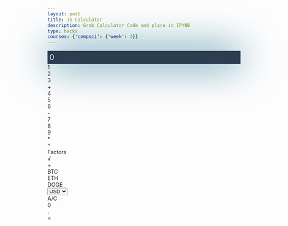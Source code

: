 ```yaml
---
layout: post
title: JS Calculator
description: Grab Calculator Code and place in IPYNB
type: hacks
courses: {'compsci': {'week': 4}}
---
```


<style>
  .calculator-output {
    /* calulator output 
      top bar shows the results of the calculator;
      result to take up the entirety of the first row;
      span defines 4 columns and 1 row
    */
    grid-column: span 4;
    grid-row: span 1;

    padding: 0.25em;
    font-size: 20px;
    background-color: #2c3e50;
    color: #ecf0f1;
    box-shadow: 0 0 100px rgba(1, 94, 131, 5000000000);

    display: flex;
    align-items: center;
  }
</style>

<!-- Add a container for the animation -->
<div id="animation">
  <div class="calculator-container">
      <!--result-->
      <div class="calculator-output" id="output">0</div>
      <!--row 1-->
      <div class="calculator-number">1</div>
      <div class="calculator-number">2</div>
      <div class="calculator-number">3</div>
      <div class="calculator-operation">+</div>
      <!--row 2-->
      <div class="calculator-number">4</div>
      <div class="calculator-number">5</div>
      <div class="calculator-number">6</div>
      <div class="calculator-operation">-</div>
      <!--row 3-->
      <div class="calculator-number">7</div>
      <div class="calculator-number">8</div>
      <div class="calculator-number">9</div>
      <div class="calculator-operation">*</div>
      <!--row 4-->
      <div class="calculator-operation">^</div>
      <div class="calculator-operation">Factors</div>
      <div class="calculator-operation">√</div>
      <div class="calculator-operation">÷</div>
      <!--row 5-->
      <div class="calculator-operation">BTC</div>
      <div class="calculator-operation">ETH</div>
      <div class="calculator-operation">DOGE</div>
      <div class="calculator-operation">
        <span class="currency-dropdown">
          <select id="currency-dropdown" onclick="event.stopPropagation();" onchange="updateCurrency(this.value);">
            <option value="USD">USD</option>
            <option value="EUR">EUR</option>
            <option value="JPY">JPY</option>
            <option value="GBP">GBP</option>
            <option value="AUD">AUD</option>
            <option value="CAD">CAD</option>
            <option value="MXN">MXN</option>
            <option value="INR">INR</option>
            <option value="CNH">CNH</option>
            <option value="HKD">HKD</option>
          </select>
        </span>
      </div>
      <!--row 6-->
      <div class="calculator-clear">A/C</div>
      <div class="calculator-number">0</div>
      <div class="calculator-number">.</div>
      <div class="calculator-equals">=</div>
  </div>
</div>

<!-- JavaScript (JS) implementation of the calculator. -->
<script>
  // initialize important variables to manage calculations
  var firstNumber = null;
  var operator = null;
  var nextReady = true;
  // build objects containing key elements
  const output = document.getElementById("output");
  const numbers = document.querySelectorAll(".calculator-number");
  const operations = document.querySelectorAll(".calculator-operation");
  const clear = document.querySelectorAll(".calculator-clear");
  const equals = document.querySelectorAll(".calculator-equals");

  // Number buttons listener
  numbers.forEach(button => {
    button.addEventListener("click", function() {
      number(button.textContent);
    });
  });

  // Number action
  function number (value) { // function to input numbers into the calculator
      if (value != ".") {
          if (nextReady == true) { // nextReady is used to tell the computer when the user is going to input a completely new number
              output.innerHTML = value;
              if (value != "0") { // if statement to ensure that there are no multiple leading zeroes
                  nextReady = false;
              }
          } else {
              output.innerHTML = output.innerHTML + value; // concatenation is used to add the numbers to the end of the input
          }
      } else { // special case for adding a decimal; can't have two decimals
          if (output.innerHTML.indexOf(".") == -1) {
              output.innerHTML = output.innerHTML + value;
              nextReady = false;
          }
      }
  }

  // Operation buttons listener
  operations.forEach(button => {
    button.addEventListener("click", function() {
      operation(button.textContent);
    });
  });

  // Operator action
  function operation(choice) {
    if (choice === "Currency") {
      handleCurrencyConversion();
    } else {
      if (firstNumber == null) {
        firstNumber = parseFloat(output.innerHTML);
        nextReady = true;
      } else {
        firstNumber = calculate(firstNumber, parseFloat(output.innerHTML));
      }
      operator = choice;
      output.innerHTML = firstNumber.toString();
      nextReady = true;
    }
  }

  // Handle Currency Conversion
  function handleCurrencyConversion() {
    const selectedCurrency = document.getElementById("currency-dropdown").value;
    const currentOutput = parseFloat(output.innerHTML);
    const convertedAmount = convertCurrency(currentOutput, selectedCurrency);
    output.innerHTML = convertedAmount.toString();
    firstNumber = convertedAmount;
    operator = null; // Reset operator after currency conversion
    nextReady = true;
  }

  // Update Currency Button
  function updateCurrency(currency) {
    handleCurrencyConversion();
  }
  // Convert Currency
  function convertCurrency(amount, targetCurrency) {
    // Implement your currency conversion logic here
    // For simplicity, I'll just provide a basic example (1 USD = 1 targetCurrency)
    const exchangeRates = {
      'USD': 1,
      'EUR': 0.92,
      'JPY': 144.74,
      'GBP': 0.79,
      'AUD': 1.49,
      'CAD': 1.34,
      'MXN': 16.97,
      'INR': 83.11,
      'CNH': 7.16,
      'HKD': 7.82,
    };
    return amount * exchangeRates[targetCurrency];
  }

  // Calculator
  function calculate (first, second) { // function to calculate the result of the equation
      let result = 0;
      switch (operator) {
          case "+":
              result = first + second;
              break;
          case "-":
              result = first - second;
              break;
          case "*":
              result = first * second;
              break;
          case "÷":
              result = first / second;
              break;
          case "^":
              result = first ** second;
              break;
          case "√":
              result = Math.sqrt(first);
              break;
          case "Factors":
              function findFactors(number) {
                  let factors = [];
                  for (let i = 1; i <= number; i++) {
                      if (number % i === 0) {
                          factors.push(i);
                      }
                  }
                  return factors.join(', ');
              }
              
              result = findFactors(first);
              break;
          case "BTC":
              result = first * 46859.2;
              break;
          case "ETH":
              result = first * 2265.17;
              break;
          case "DOGE":
              result = first * 0.079;
              break;
          case "Currency":
              break;
          default: 
              break;
      }
      if (operator !== "Currency") {
        output.innerHTML = result.toString();
        firstNumber = result;
      }

      return result;
  }

  // Equals button listener
  equals.forEach(button => {
    button.addEventListener("click", function() {
      equal();
    });
  });

  // Equal action
  function equal () { // function used when the equals button is clicked; calculates equation and displays it
      firstNumber = calculate(firstNumber, parseFloat(output.innerHTML));
      output.innerHTML = firstNumber.toString();
      nextReady = true;
  }

  // Clear button listener
  clear.forEach(button => {
    button.addEventListener("click", function() {
      clearCalc();
    });
  });

  // A/C action
  function clearCalc () { // clears calculator
      firstNumber = null;
      output.innerHTML = "0";
      nextReady = true;
  }
    // Add event listener to the window to capture keyboard input
  window.addEventListener("keydown", function(event) {
    handleKeyPress(event.key);
  });

  // Function to handle keyboard input
  function handleKeyPress(key) {
    // Check if the pressed key is a number or a dot
    if (/^[0-9.]$/.test(key)) {
      number(key);
    } else if (key === "+" || key === "-" || key === "*" || key === "/" || key === "^" || key === "√" || key === "Enter") {
      operation(key);
    } else if (key === "Escape") {
      clearCalc();
    }
    // You can add more cases for other keys if needed
  }
</script>

<!-- 
Vanta animations just for fun, load JS onto the page
-->
<script src="/student/assets/js/three.r119.min.js"></script>
<script src="/student/assets/js/vanta.halo.min.js"></script>
<script src="/student/assets/js/vanta.birds.min.js"></script>
<script src="/student/assets/js/vanta.net.min.js"></script>
<script src="/student/assets/js/vanta.rings.min.js"></script>

<script>
// setup vanta scripts as functions
var vantaInstances = {
  halo: VANTA.HALO,
  birds: VANTA.BIRDS,
  net: VANTA.NET,
  rings: VANTA.RINGS
};

// obtain a random vanta function
var vantaInstance = vantaInstances[Object.keys(vantaInstances)[Math.floor(Math.random() * Object.keys(vantaInstances).length)]];

// run the animation
vantaInstance({
  el: "#animation",
  mouseControls: true,
  touchControls: true,
  gyroControls: false
});
</script>


